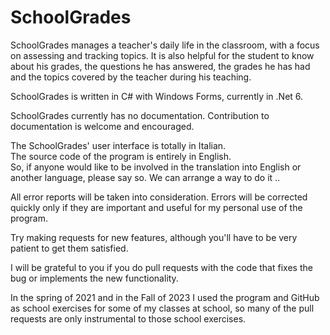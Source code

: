 # SchoolGrades
SchoolGrades manages a teacher's daily life in the classroom, with a focus on assessing and tracking topics. It is also helpful for the student to know about his grades, the questions he has answered, the grades he has had and the topics covered by the teacher during his teaching.

SchoolGrades is written in C# with Windows Forms, currently in .Net 6.

SchoolGrades currently has no documentation. Contribution to documentation is welcome and encouraged.

The SchoolGrades' user interface is totally in Italian.  
The source code of the program is entirely in English.  
So, if anyone would like to be involved in the translation into English or another language, please say so. We can arrange a way to do it ..

All error reports will be taken into consideration. Errors will be corrected quickly only if they are important and useful for my personal use of the program.

Try making requests for new features, although you'll have to be very patient to get them satisfied.

I will be grateful to you if you do pull requests with the code that fixes the bug or implements the new functionality.

In the spring of 2021 and in the Fall of 2023 I used the program and GitHub as school exercises for some of my classes at school, so many of the pull requests are only instrumental to those school exercises. 
